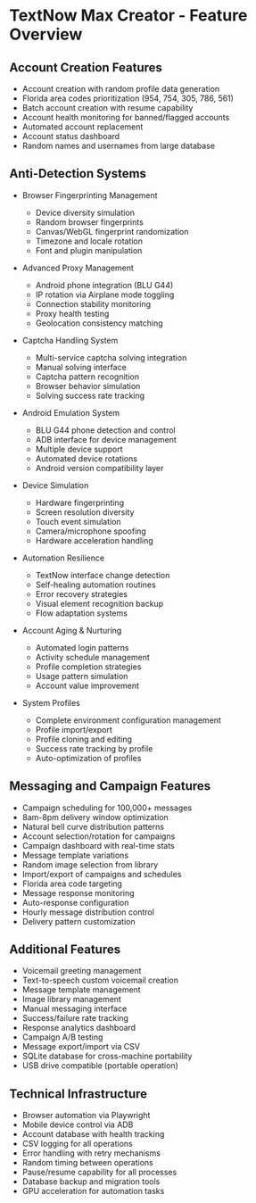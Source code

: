 # TextNow Max Creator - Feature Overview

## Account Creation Features
- Account creation with random profile data generation
- Florida area codes prioritization (954, 754, 305, 786, 561)
- Batch account creation with resume capability
- Account health monitoring for banned/flagged accounts
- Automated account replacement
- Account status dashboard
- Random names and usernames from large database

## Anti-Detection Systems
- Browser Fingerprinting Management
  - Device diversity simulation
  - Random browser fingerprints
  - Canvas/WebGL fingerprint randomization
  - Timezone and locale rotation
  - Font and plugin manipulation
  
- Advanced Proxy Management
  - Android phone integration (BLU G44)
  - IP rotation via Airplane mode toggling
  - Connection stability monitoring
  - Proxy health testing
  - Geolocation consistency matching
  
- Captcha Handling System
  - Multi-service captcha solving integration
  - Manual solving interface
  - Captcha pattern recognition
  - Browser behavior simulation
  - Solving success rate tracking
  
- Android Emulation System
  - BLU G44 phone detection and control
  - ADB interface for device management
  - Multiple device support
  - Automated device rotations
  - Android version compatibility layer
  
- Device Simulation
  - Hardware fingerprinting
  - Screen resolution diversity
  - Touch event simulation
  - Camera/microphone spoofing
  - Hardware acceleration handling
  
- Automation Resilience
  - TextNow interface change detection
  - Self-healing automation routines
  - Error recovery strategies
  - Visual element recognition backup
  - Flow adaptation systems
  
- Account Aging & Nurturing
  - Automated login patterns
  - Activity schedule management
  - Profile completion strategies
  - Usage pattern simulation
  - Account value improvement
  
- System Profiles
  - Complete environment configuration management
  - Profile import/export
  - Profile cloning and editing
  - Success rate tracking by profile
  - Auto-optimization of profiles

## Messaging and Campaign Features
- Campaign scheduling for 100,000+ messages
- 8am-8pm delivery window optimization
- Natural bell curve distribution patterns
- Account selection/rotation for campaigns
- Campaign dashboard with real-time stats
- Message template variations
- Random image selection from library
- Import/export of campaigns and schedules
- Florida area code targeting
- Message response monitoring
- Auto-response configuration
- Hourly message distribution control
- Delivery pattern customization

## Additional Features
- Voicemail greeting management
- Text-to-speech custom voicemail creation
- Message template management
- Image library management
- Manual messaging interface
- Success/failure rate tracking
- Response analytics dashboard
- Campaign A/B testing
- Message export/import via CSV
- SQLite database for cross-machine portability
- USB drive compatible (portable operation)

## Technical Infrastructure
- Browser automation via Playwright
- Mobile device control via ADB
- Account database with health tracking
- CSV logging for all operations
- Error handling with retry mechanisms
- Random timing between operations
- Pause/resume capability for all processes
- Database backup and migration tools
- GPU acceleration for automation tasks